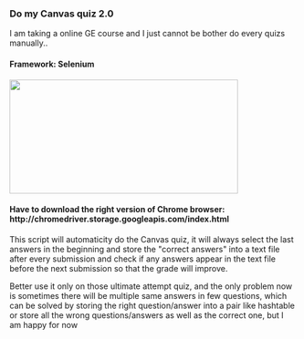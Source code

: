 
<h3>Do my Canvas quiz 2.0</h3> 
<p>I am taking a online GE course and I just cannot be bother do every quizs manually..</p>
<h4>Framework: Selenium</h4>

<IMG SRC="https://user-images.githubusercontent.com/34757116/75286721-ce57e380-57cd-11ea-9140-e53845fcbe46.gif" height="200" width="400">

<h4>Have to download the right version of Chrome browser: http://chromedriver.storage.googleapis.com/index.html</h4>
<p>This script will automaticity do the Canvas quiz, it will always select the last answers in the beginning and store the "correct answers" into a text file after every submission and check if any answers appear in the text file before the next submission so that the grade will improve.</p> 

<p>Better use it only on those ultimate attempt quiz, and the only problem now is sometimes there will be multiple same answers in few questions, which can be solved by storing the right question/answer into a pair like hashtable or store all the wrong questions/answers as well as the correct one, but I am happy for now</p>
